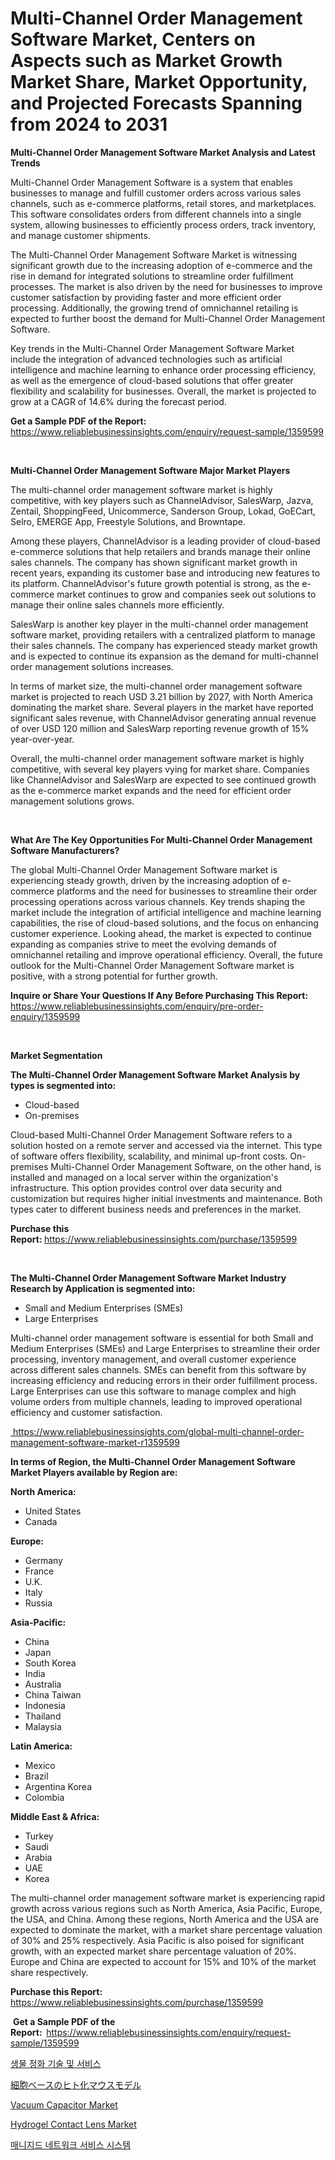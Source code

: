 <p><h1>Multi-Channel Order Management Software Market, Centers on Aspects such as Market Growth Market Share, Market Opportunity, and Projected Forecasts Spanning from 2024 to 2031</h1></p><p><strong>Multi-Channel Order Management Software Market Analysis and Latest Trends</strong></p>
<p><p>Multi-Channel Order Management Software is a system that enables businesses to manage and fulfill customer orders across various sales channels, such as e-commerce platforms, retail stores, and marketplaces. This software consolidates orders from different channels into a single system, allowing businesses to efficiently process orders, track inventory, and manage customer shipments.</p><p>The Multi-Channel Order Management Software Market is witnessing significant growth due to the increasing adoption of e-commerce and the rise in demand for integrated solutions to streamline order fulfillment processes. The market is also driven by the need for businesses to improve customer satisfaction by providing faster and more efficient order processing. Additionally, the growing trend of omnichannel retailing is expected to further boost the demand for Multi-Channel Order Management Software.</p><p>Key trends in the Multi-Channel Order Management Software Market include the integration of advanced technologies such as artificial intelligence and machine learning to enhance order processing efficiency, as well as the emergence of cloud-based solutions that offer greater flexibility and scalability for businesses. Overall, the market is projected to grow at a CAGR of 14.6% during the forecast period.</p></p>
<p><strong>Get a Sample PDF of the Report:&nbsp;</strong> <a href="https://www.reliablebusinessinsights.com/enquiry/request-sample/1359599">https://www.reliablebusinessinsights.com/enquiry/request-sample/1359599</a></p>
<p>&nbsp;</p>
<p><strong>Multi-Channel Order Management Software Major Market Players</strong></p>
<p><p>The multi-channel order management software market is highly competitive, with key players such as ChannelAdvisor, SalesWarp, Jazva, Zentail, ShoppingFeed, Unicommerce, Sanderson Group, Lokad, GoECart, Selro, EMERGE App, Freestyle Solutions, and Browntape. </p><p>Among these players, ChannelAdvisor is a leading provider of cloud-based e-commerce solutions that help retailers and brands manage their online sales channels. The company has shown significant market growth in recent years, expanding its customer base and introducing new features to its platform. ChannelAdvisor's future growth potential is strong, as the e-commerce market continues to grow and companies seek out solutions to manage their online sales channels more efficiently.</p><p>SalesWarp is another key player in the multi-channel order management software market, providing retailers with a centralized platform to manage their sales channels. The company has experienced steady market growth and is expected to continue its expansion as the demand for multi-channel order management solutions increases.</p><p>In terms of market size, the multi-channel order management software market is projected to reach USD 3.21 billion by 2027, with North America dominating the market share. Several players in the market have reported significant sales revenue, with ChannelAdvisor generating annual revenue of over USD 120 million and SalesWarp reporting revenue growth of 15% year-over-year.</p><p>Overall, the multi-channel order management software market is highly competitive, with several key players vying for market share. Companies like ChannelAdvisor and SalesWarp are expected to see continued growth as the e-commerce market expands and the need for efficient order management solutions grows.</p></p>
<p>&nbsp;</p>
<p><strong>What Are The Key Opportunities For Multi-Channel Order Management Software Manufacturers?</strong></p>
<p><p>The global Multi-Channel Order Management Software market is experiencing steady growth, driven by the increasing adoption of e-commerce platforms and the need for businesses to streamline their order processing operations across various channels. Key trends shaping the market include the integration of artificial intelligence and machine learning capabilities, the rise of cloud-based solutions, and the focus on enhancing customer experience. Looking ahead, the market is expected to continue expanding as companies strive to meet the evolving demands of omnichannel retailing and improve operational efficiency. Overall, the future outlook for the Multi-Channel Order Management Software market is positive, with a strong potential for further growth.</p></p>
<p><strong>Inquire or Share Your Questions If Any Before Purchasing This Report:</strong> <a href="https://www.reliablebusinessinsights.com/enquiry/pre-order-enquiry/1359599">https://www.reliablebusinessinsights.com/enquiry/pre-order-enquiry/1359599</a></p>
<p>&nbsp;</p>
<p><strong>Market Segmentation</strong></p>
<p><strong>The Multi-Channel Order Management Software Market Analysis by types is segmented into:</strong></p>
<p><ul><li>Cloud-based</li><li>On-premises</li></ul></p>
<p><p>Cloud-based Multi-Channel Order Management Software refers to a solution hosted on a remote server and accessed via the internet. This type of software offers flexibility, scalability, and minimal up-front costs. On-premises Multi-Channel Order Management Software, on the other hand, is installed and managed on a local server within the organization's infrastructure. This option provides control over data security and customization but requires higher initial investments and maintenance. Both types cater to different business needs and preferences in the market.</p></p>
<p><strong>Purchase this Report:&nbsp;</strong><a href="https://www.reliablebusinessinsights.com/purchase/1359599">https://www.reliablebusinessinsights.com/purchase/1359599</a></p>
<p>&nbsp;</p>
<p><strong>The Multi-Channel Order Management Software Market Industry Research by Application is segmented into:</strong></p>
<p><ul><li>Small and Medium Enterprises (SMEs)</li><li>Large Enterprises</li></ul></p>
<p><p>Multi-channel order management software is essential for both Small and Medium Enterprises (SMEs) and Large Enterprises to streamline their order processing, inventory management, and overall customer experience across different sales channels. SMEs can benefit from this software by increasing efficiency and reducing errors in their order fulfillment process. Large Enterprises can use this software to manage complex and high volume orders from multiple channels, leading to improved operational efficiency and customer satisfaction.</p></p>
<p><a href="https://www.reliablebusinessinsights.com/global-multi-channel-order-management-software-market-r1359599">&nbsp;https://www.reliablebusinessinsights.com/global-multi-channel-order-management-software-market-r1359599</a></p>
<p><strong>In terms of Region, the Multi-Channel Order Management Software Market Players available by Region are:</strong></p>
<p>
    <p> <strong> North America: </strong>
        <ul>
            <li>United States</li>
            <li>Canada</li>
        </ul>
        </p> 
    <p> <strong> Europe: </strong>
        <ul>
            <li>Germany</li>
            <li>France</li>
            <li>U.K.</li>
            <li>Italy</li>
            <li>Russia</li>
        </ul>
        </p> 
    <p> <strong> Asia-Pacific: </strong>
        <ul>
            <li>China</li>
            <li>Japan</li>
            <li>South Korea</li>
            <li>India</li>
            <li>Australia</li>
            <li>China Taiwan</li>
            <li>Indonesia</li>
            <li>Thailand</li>
            <li>Malaysia</li>
        </ul>
        </p> 
    <p> <strong> Latin America: </strong>
        <ul>
            <li>Mexico</li>
            <li>Brazil</li>
            <li>Argentina Korea</li>
            <li>Colombia</li>
        </ul>
        </p> 
    <p> <strong> Middle East & Africa: </strong>
        <ul>
            <li>Turkey</li>
            <li>Saudi</li>
            <li>Arabia</li>
            <li>UAE</li>
            <li>Korea</li>
        </ul>
    </p>
    </p>
<p><p>The multi-channel order management software market is experiencing rapid growth across various regions such as North America, Asia Pacific, Europe, the USA, and China. Among these regions, North America and the USA are expected to dominate the market, with a market share percentage valuation of 30% and 25% respectively. Asia Pacific is also poised for significant growth, with an expected market share percentage valuation of 20%. Europe and China are expected to account for 15% and 10% of the market share respectively.</p></p>
<p><strong>Purchase this Report: </strong><a href="https://www.reliablebusinessinsights.com/purchase/1359599">https://www.reliablebusinessinsights.com/purchase/1359599</a></p>
<p>&nbsp;<strong>Get a Sample PDF of the Report:&nbsp;&nbsp;</strong><a href="https://www.reliablebusinessinsights.com/enquiry/request-sample/1359599">https://www.reliablebusinessinsights.com/enquiry/request-sample/1359599</a></p>
<p><strong></strong></p>
<p><p><a href="https://github.com/Penelolack456456/Market-Research-Report-List-1/blob/main/873583581837.md">생물 정화 기술 및 서비스</a></p><p><a href="https://github.com/TysonKub/Market-Research-Report-List-1/blob/main/282807989206.md">細胞ベースのヒト化マウスモデル</a></p><p><a href="https://issuu.com/reportprime-2/docs/vacuum-capacitor-market-size-2030.pptx">Vacuum Capacitor Market</a></p><p><a href="https://www.linkedin.com/pulse/hydrogel-contact-lens-market-insight-trends-growth-forecasted-hij0f">Hydrogel Contact Lens Market</a></p><p><a href="https://github.com/darrellockm3ytan895656/Market-Research-Report-List-1/blob/main/437898481838.md">매니지드 네트워크 서비스 시스템</a></p></p>